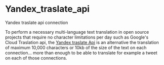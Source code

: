 # Yandex_traslate_api
Yandex traslate api connection

To perform a necessary multi-language text translation in open source projects that require no character limitations per day such as Google's Cloud Traslation api, the [Yandex traslate Api] is an alternative the translation of maximum 10,000 characters or 10kb of the size of the text on each connection... more than enough to be able to translate for example a tweet on each of those connections.

[Yandex traslate Api]:[https://tech.yandex.com/translate/doc/dg/reference/translate-docpage/
